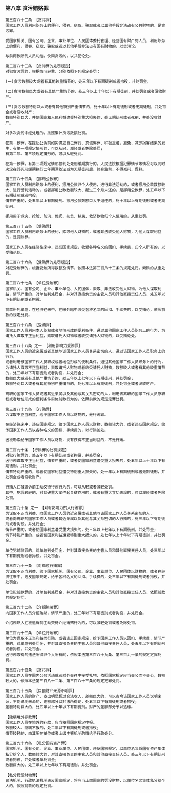 ### 第八章 贪污贿赂罪

    第三百八十二条 【贪污罪】
    国家工作人员利用职务上的便利，侵吞、窃取、骗取或者以其他手段非法占有公共财物的，是贪污罪。
    
    受国家机关、国有公司、企业、事业单位、人民团体委托管理、经营国有财产的人员，利用职务上的便利，侵吞、窃取、骗取或者以其他手段非法占有国有财物的，以贪污论。
    
    与前两款所列人员勾结，伙同贪污的，以共犯论处。
    
    第三百八十三条 【贪污罪的处罚规定】
    对犯贪污罪的，根据情节轻重，分别依照下列规定处罚：
    
    (一)贪污数额较大或者有其他较重情节的，处三年以下有期徒刑或者拘役，并处罚金。
    
    (二)贪污数额巨大或者有其他严重情节的，处三年以上十年以下有期徒刑，并处罚金或者没收财产。
    
    (三)贪污数额特别巨大或者有其他特别严重情节的，处十年以上有期徒刑或者无期徒刑，并处罚金或者没收财产;
    数额特别巨大，并使国家和人民利益遭受特别重大损失的，处无期徒刑或者死刑，并处没收财产。
    
    对多次贪污未经处理的，按照累计贪污数额处罚。
    
    犯第一款罪，在提起公诉前如实供述自己罪行、真诚悔罪、积极退赃，避免、减少损害结果的发生，有第一项规定情形的，可以从轻、减轻或者免除处罚;
    有第二项、第三项规定情形的，可以从轻处罚。
    
    犯第一款罪，有第三项规定情形被判处死刑缓期执行的，人民法院根据犯罪情节等情况可以同时决定在其死刑缓期执行二年期满依法减为无期徒刑后，终身监禁，不得减刑、假释。
    
    第三百八十四条 【挪用公款罪】
    国家工作人员利用职务上的便利，挪用公款归个人使用，进行非法活动的，或者挪用公款数额较大、进行营利活动的，或者挪用公款数额较大、超过三个月未还的，是挪用公款罪，处五年以下有期徒刑或者拘役;
    情节严重的，处五年以上有期徒刑。挪用公款数额巨大不退还的，处十年以上有期徒刑或者无期徒刑。
    
    挪用用于救灾、抢险、防汛、优抚、扶贫、移民、救济款物归个人使用的，从重处罚。
    
    第三百八十五条 【受贿罪】
    国家工作人员利用职务上的便利，索取他人财物的，或者非法收受他人财物，为他人谋取利益的，是受贿罪。
    
    国家工作人员在经济往来中，违反国家规定，收受各种名义的回扣、手续费，归个人所有的，以受贿论处。
    
    第三百八十六条 【受贿罪的处罚规定】
    对犯受贿罪的，根据受贿所得数额及情节，依照本法第三百八十三条的规定处罚。索贿的从重处罚。
    
    第三百八十七条 【单位受贿罪】
    国家机关、国有公司、企业、事业单位、人民团体，索取、非法收受他人财物，为他人谋取利益，情节严重的，对单位判处罚金，并对其直接负责的主管人员和其他直接责任人员，处五年以下有期徒刑或者拘役。
    
    前款所列单位，在经济往来中，在帐外暗中收受各种名义的回扣、手续费的，以受贿论，依照前款的规定处罚。
    
    第三百八十八条 【受贿罪】
    国家工作人员利用本人职权或者地位形成的便利条件，通过其他国家工作人员职务上的行为，为请托人谋取不正当利益，索取请托人财物或者收受请托人财物的，以受贿论处。
    
    第三百八十八条 之一 【利用影响力受贿罪】
    国家工作人员的近亲属或者其他与该国家工作人员关系密切的人，通过该国家工作人员职务上的行为，
    或者利用该国家工作人员职权或者地位形成的便利条件，通过其他国家工作人员职务上的行为，
    为请托人谋取不正当利益，索取请托人财物或者收受请托人财物，数额较大或者有其他较重情节的，处三年以下有期徒刑或者拘役，并处罚金;
    数额巨大或者有其他严重情节的，处三年以上七年以下有期徒刑，并处罚金;
    数额特别巨大或者有其他特别严重情节的，处七年以上有期徒刑，并处罚金或者没收财产。
    
    离职的国家工作人员或者其近亲属以及其他与其关系密切的人，利用该离职的国家工作人员原职权或者地位形成的便利条件实施前款行为的，依照前款的规定定罪处罚。
    
    第三百八十九条 【行贿罪】
    为谋取不正当利益，给予国家工作人员以财物的，是行贿罪。
    
    在经济往来中，违反国家规定，给予国家工作人员以财物，数额较大的，或者违反国家规定，给予国家工作人员以各种名义的回扣、手续费的，以行贿论处。
    
    因被勒索给予国家工作人员以财物，没有获得不正当利益的，不是行贿。
    
    第三百九十条 【行贿罪的处罚规定】
    对犯行贿罪的，处五年以下有期徒刑或者拘役，并处罚金;
    因行贿谋取不正当利益，情节严重的，或者使国家利益遭受重大损失的，处五年以上十年以下有期徒刑，并处罚金;
    情节特别严重的，或者使国家利益遭受特别重大损失的，处十年以上有期徒刑或者无期徒刑，并处罚金或者没收财产。
    
    行贿人在被追诉前主动交待行贿行为的，可以从轻或者减轻处罚。
    其中，犯罪较轻的，对侦破重大案件起关键作用的，或者有重大立功表现的，可以减轻或者免除处罚。
    
    第三百九十条 之一 【对有影响力的人行贿罪】
    为谋取不正当利益，向国家工作人员的近亲属或者其他与该国家工作人员关系密切的人，
    或者向离职的国家工作人员或者其近亲属以及其他与其关系密切的人行贿的，处三年以下有期徒刑或者拘役，并处罚金;
    情节严重的，或者使国家利益遭受重大损失的，处三年以上七年以下有期徒刑，并处罚金;
    情节特别严重的，或者使国家利益遭受特别重大损失的，处七年以上十年以下有期徒刑，并处罚金。
    
    单位犯前款罪的，对单位判处罚金，并对其直接负责的主管人员和其他直接责任人员，处三年以下有期徒刑或者拘役，并处罚金。
    
    第三百九十一条 【对单位行贿罪】
    为谋取不正当利益，给予国家机关、国有公司、企业、事业单位、人民团体以财物的，或者在经济往来中，违反国家规定，给予各种名义的回扣、手续费的，处三年以下有期徒刑或者拘役，并处罚金。
    
    单位犯前款罪的，对单位判处罚金，并对其直接负责的主管人员和其他直接责任人员，依照前款的规定处罚。
    
    第三百九十二条 【介绍贿赂罪】
    向国家工作人员介绍贿赂，情节严重的，处三年以下有期徒刑或者拘役，并处罚金。
    
    介绍贿赂人在被追诉前主动交待介绍贿赂行为的，可以减轻处罚或者免除处罚。
    
    第三百九十三条 【单位行贿罪】
    单位为谋取不正当利益而行贿，或者违反国家规定，给予国家工作人员以回扣、手续费，情节严重的，对单位判处罚金，并对其直接负责的主管人员和其他直接责任人员，处五年以下有期徒刑或者拘役，并处罚金。
    因行贿取得的违法所得归个人所有的，依照本法第三百八十九条、第三百九十条的规定定罪处罚。
    
    第三百九十四条 【贪污罪】
    国家工作人员在国内公务活动或者对外交往中接受礼物，依照国家规定应当交公而不交公，数额较大的，依照本法第三百八十二条、第三百八十三条的规定定罪处罚。
    
    第三百九十五条 【巨额财产来源不明罪】
    国家工作人员的财产、支出明显超过合法收入，差额巨大的，可以责令该国家工作人员说明来源，不能说明来源的，差额部分以非法所得论，处五年以下有期徒刑或者拘役;
    差额特别巨大的，处五年以上十年以下有期徒刑。财产的差额部分予以追缴。
    
    【隐瞒境外存款罪】
    国家工作人员在境外的存款，应当依照国家规定申报。
    数额较大、隐瞒不报的，处二年以下有期徒刑或者拘役;
    情节较轻的，由其所在单位或者上级主管机关酌情给予行政处分。
    
    第三百九十六条 【私分国有资产罪】
    国家机关、国有公司、企业、事业单位、人民团体，违反国家规定，以单位名义将国有资产集体私分给个人，数额较大的，对其直接负责的主管人员和其他直接责任人员，处三年以下有期徒刑或者拘役，并处或者单处罚金;
    数额巨大的，处三年以上七年以下有期徒刑，并处罚金。
    
    【私分罚没财物罪】
    司法机关、行政执法机关违反国家规定，将应当上缴国家的罚没财物，以单位名义集体私分给个人的，依照前款的规定处罚。
